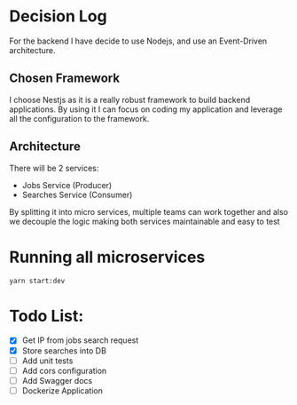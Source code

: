 # Decision Log

For the backend I have decide to use Nodejs, and use an Event-Driven architecture.

## Chosen Framework
I choose Nestjs as it is a really robust framework to build backend applications. By using it I can focus on coding my application and leverage all the configuration to the framework.

## Architecture
There will be 2 services:
 - Jobs Service (Producer)
 - Searches Service (Consumer)

 By splitting it into micro services, multiple teams can work together and also we decouple the logic making both services maintainable and easy to test

# Running all microservices
```
yarn start:dev
```

# Todo List:
- [x] Get IP from jobs search request
- [x] Store searches into DB
- [ ] Add unit tests
- [ ] Add cors configuration
- [ ] Add Swagger docs
- [ ] Dockerize Application

